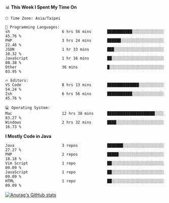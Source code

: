 <!--
<table>
  <tr>
    <td>
      <img src="./devcard.svg" alt="A dev card" width="400" hight="100%">
    </td>
    <td>
      <p>### Hi there 👋</p>
      <p>**treevel/treevel** is a ✨ _special_ ✨ repository because its `README.md` (this file) appears on your GitHub profile.</p>
      <p>Here are some ideas to get you started:</p>
      <p>- 🔭 I’m currently working on ...</p>
      <p>- 🌱 I’m currently learning ...</p>
      <p>- 👯 I’m looking to collaborate on ...</p>
      <p>- 🤔 I’m looking for help with ...</p>
      <p>- 💬 Ask me about ...</p>
      <p>- 📫 How to reach me: ...</p>
      <p>- 😄 Pronouns: ...</p>
      <p>- ⚡ Fun fact: ...</p>
    </td>
  </tr>
</table>
-->

<!--START_SECTION:waka-->
📊 **This Week I Spent My Time On** 

```text
🕑︎ Time Zone: Asia/Taipei

💬 Programming Languages: 
sh                       6 hrs 56 mins       ███████████░░░░░░░░░░░░░░   45.76 % 
PHP                      3 hrs 24 mins       ██████░░░░░░░░░░░░░░░░░░░   22.46 % 
JSON                     1 hr 33 mins        ███░░░░░░░░░░░░░░░░░░░░░░   10.32 % 
JavaScript               1 hr 16 mins        ██░░░░░░░░░░░░░░░░░░░░░░░   08.38 % 
Other                    36 mins             █░░░░░░░░░░░░░░░░░░░░░░░░   03.95 % 

🔥 Editors: 
VS Code                  8 hrs 13 mins       ██████████████░░░░░░░░░░░   54.24 % 
Zsh                      6 hrs 56 mins       ███████████░░░░░░░░░░░░░░   45.76 % 

💻 Operating System: 
Mac                      12 hrs 38 mins      █████████████████████░░░░   83.27 % 
Windows                  2 hrs 32 mins       ████░░░░░░░░░░░░░░░░░░░░░   16.73 % 
```

**I Mostly Code in Java** 

```text
Java                     3 repos             ███████░░░░░░░░░░░░░░░░░░   27.27 % 
PHP                      2 repos             █████░░░░░░░░░░░░░░░░░░░░   18.18 % 
Vim Script               1 repo              ██░░░░░░░░░░░░░░░░░░░░░░░   09.09 % 
JavaScript               1 repo              ██░░░░░░░░░░░░░░░░░░░░░░░   09.09 % 
HTML                     1 repo              ██░░░░░░░░░░░░░░░░░░░░░░░   09.09 % 
```




<!--END_SECTION:waka-->

<!-- GitHub Stats Card-->
[![Anurag's GitHub stats](https://github-readme-stats.vercel.app/api?username=treevel&show_icons=true&theme=monokai&count_private=true)](https://github.com/anuraghazra/github-readme-stats)
